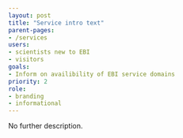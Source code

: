 ```yaml
---
layout: post
title: "Service intro text"
parent-pages:
- /services
users:
- scientists new to EBI
- visitors
goals:
- Inform on availibility of EBI service domains
priority: 2
role:
- branding
- informational
---
```


No further description.
